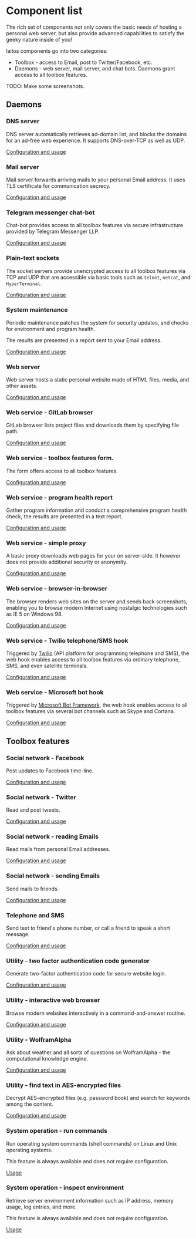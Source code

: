 # Component list

The rich set of components not only covers the basic needs of hosting a personal web server,
but also provide advanced capabilities to satisfy the geeky nature inside of you!

laitos components go into two categories:
- Toolbox - access to Email, post to Twitter/Facebook, etc.
- Daemons - web server, mail server, and chat bots. Daemons grant access to all toolbox features.

TODO: Make some screenshots.

## Daemons

### DNS server
DNS server automatically retrieves ad-domain list, and blocks the domains for an ad-free web experience.
It supports DNS-over-TCP as well as UDP.

[Configuration and usage](https://github.com/HouzuoGuo/laitos/wiki/Daemon:-DNS-server)

### Mail server
Mail server forwards arriving mails to your personal Email address. It uses TLS certificate for communication secrecy.

[Configuration and usage](https://github.com/HouzuoGuo/laitos/wiki/Daemon:-mail-server)

### Telegram messenger chat-bot
Chat-bot provides access to all toolbox features via secure infrastructure provided by Telegram Messenger LLP.

[Configuration and usage](https://github.com/HouzuoGuo/laitos/wiki/Daemon:-telegram-chat-bot)

### Plain-text sockets
The socket servers provide unencrypted access to all toolbox features via TCP and UDP that are accessible via basic
tools such as `telnet`, `netcat`, and `HyperTerminal`.

[Configuration and usage](https://github.com/HouzuoGuo/laitos/wiki/Daemon:-plain-text-sockets)

### System maintenance
Periodic maintenance patches the system for security updates, and checks for environment and program health.

The results are presented in a report sent to your Email address.

[Configuration and usage](https://github.com/HouzuoGuo/laitos/wiki/Daemon:-system-maintenance)

### Web server
Web server hosts a static personal website made of HTML files, media, and other assets.

[Configuration and usage](https://github.com/HouzuoGuo/laitos/wiki/Daemon:-web-server)

### Web service - GitLab browser
GitLab browser lists project files and downloads them by specifying file path.

[Configuration and usage](https://github.com/HouzuoGuo/laitos/wiki/Web-service:-GitLab-browser)

### Web service - toolbox features form.
The form offers access to all toolbox features.

[Configuration and usage](https://github.com/HouzuoGuo/laitos/wiki/Web-service:-toolbox-features-form)

### Web service - program health report
Gather program information and conduct a comprehensive program health check, the results are presented in a text report.

[Configuration and usage](https://github.com/HouzuoGuo/laitos/wiki/Web-service:-health-report)

### Web service - simple proxy
A basic proxy downloads web pages for your on server-side. It however does not provide additional security or anonymity.

[Configuration and usage](https://github.com/HouzuoGuo/laitos/wiki/Web-service:-simple-proxy)

### Web service - browser-in-browser
The browser renders web sites on the server and sends back screenshots, enabling you to browse modern Internet using
nostalgic technologies such as IE 5 on Windows 98.

[Configuration and usage](https://github.com/HouzuoGuo/laitos/wiki/Web-service:-browser-in-browser)

### Web service - Twilio telephone/SMS hook
Triggered by [Twilio](https://www.twilio.com) (API platform for programming telephone and SMS), the web hook enables
access to all toolbox features via ordinary telephone, SMS, and even satellite terminals.

[Configuration and usage](https://github.com/HouzuoGuo/laitos/wiki/Web-service:-telephone-and-SMS-hook-with-Twilio)

### Web service - Microsoft bot hook
Triggered by [Microsoft Bot Framework](https://dev.botframework.com/), the web hook enables access to all toolbox
features via several bot channels such as Skype and Cortana.

[Configuration and usage](https://github.com/HouzuoGuo/laitos/wiki/Web-service:-Microsoft-bot-hook)

## Toolbox features

### Social network - Facebook
Post updates to Facebook time-line.

[Configuration and usage](https://github.com/HouzuoGuo/laitos/wiki/Toolbox-feature:-Facebook)

### Social network - Twitter
Read and post tweets.

[Configuration and usage](https://github.com/HouzuoGuo/laitos/wiki/Toolbox-feature:-Twitter)

### Social network - reading Emails
Read mails from personal Email addresses.

[Configuration and usage](https://github.com/HouzuoGuo/laitos/wiki/Toolbox:-reading-Emails)

### Social network - sending Emails
Send mails to friends.

[Configuration and usage](https://github.com/HouzuoGuo/laitos/wiki/Toolbox:-sending-Emails)

### Telephone and SMS
Send text to friend's phone number, or call a friend to speak a short message.

[Configuration and usage](https://github.com/HouzuoGuo/laitos/wiki/Toolbox:-telephone-and-SMS)

### Utility - two factor authentication code generator
Generate two-factor authentication code for secure website login.

[Configuration and usage](https://github.com/HouzuoGuo/laitos/wiki/Toolbox:-two-factor-authentication-code-generator)

### Utility - interactive web browser
Browse modern websites interactively in a command-and-answer routine.

[Configuration and usage](https://github.com/HouzuoGuo/laitos/wiki/Toolbox:-interactive-web-browser)

### Utility - WolframAlpha
Ask about weather and all sorts of questions on WolframAlpha - the computational knowledge engine.

[Configuration and usage](https://github.com/HouzuoGuo/laitos/wiki/Toolbox:-WolframAlpha)

### Utility - find text in AES-encrypted files
Decrypt AES-encrypted files (e.g. password book) and search for keywords among the content.

[Configuration and usage](https://github.com/HouzuoGuo/laitos/wiki/Toolbox:-find-text-in-AES-encrypted-files)

### System operation - run commands
Run operating system commands (shell commands) on Linux and Unix operating systems.

This feature is always available and does not require configuration.

[Usage](https://github.com/HouzuoGuo/laitos/wiki/Toolbox:-run-system-commands)

### System operation - inspect environment
Retrieve server environment information such as IP address, memory usage, log entries, and more.

This feature is always available and does not require configuration.

[Usage](https://github.com/HouzuoGuo/laitos/wiki/Toolbox:-inspect-environment)